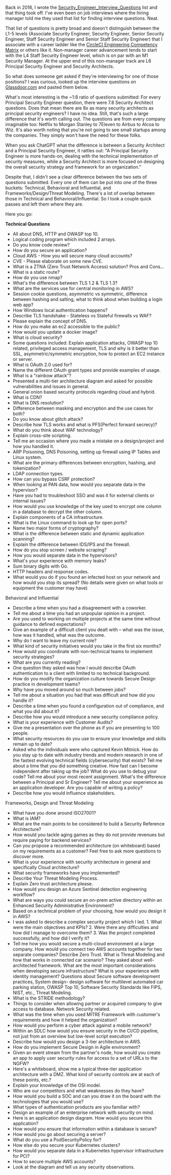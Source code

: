 Back in 2016, I wrote the 
[Security_Engineer_Interview_Questions](https://github.com/tadwhitaker/Security_Engineer_Interview_Questions) 
list and that thing took off. I've even been on job interviews where the hiring manager told me they used that list for finding interview questions. Neat.

That list of questions is pretty broad and doesn't distinguish between the L1-5 levels (Associate Security Engineer, Security Engineer, Senior Security Engineer, Staff Security Engineer and Senior Staff Security Engineer) that I associate with a career ladder like the [CircleCI Engineering Competency Matrix](https://circleci.com/blog/why-we-re-designed-our-engineering-career-paths-at-circleci/) or others like it. Non-manager career advancement tends to start with the L4 Staff Security Engineer level, which is on par with an M1 Security Manager. At the upper end of this non-manager track are L6 Principal Security Engineer and Security Architects.

So what does someone get asked if they're interviewing for one of those positions? I was curious, looked up the interview questions on [Glassdoor.com](https://www.glassdoor.com/index.htm) and pasted them below.

What's most interesting is the ~1:8 ratio of questions submitted: For every Principal Security Engineer question, there were 7.8 Security Architect questions. Does that mean there are 8x as many security architects as principal security engineers? I have no idea. Still, that's such a large difference that it's worth calling out. The questions are from every company imaginable too: Netflix to Morgan Stanley to 7Eleven to Airbus to Alcoa to Wiz. It's also worth noting that you're not going to see small startups among the companies. They simply won't have the need for these folks.

When you ask ChatGPT what the difference is between a Security Architect and a Principal Security Engineer, it rattles out: "A Principal Security Engineer is more hands-on, dealing with the technical implementation of security measures, while a Security Architect is more focused on designing the overall security strategy and framework for an organization."

Despite that, I didn't see a clear difference between the two sets of questions submitted. Every one of them can be put into one of the three buckets: Technical, Behavioral and Influential, and Frameworks/Design/Threat Modeling. There's a lot of overlap between those in Technical and Behavioral/Influential. So I took a couple quick passes and left them where they are.

Here you go:

**Technical Questions**
* All about DNS, HTTP and OWASP top 10.
* Logical coding program which included 2 arrays.
* Do you know code review?
* How do you secure an application?
* Cloud AWS - How you will secure many cloud accounts?
* CVE - Please elaborate on some new CVE.
* What is a ZTNA (Zero Trust Network Access) solution? Pros and Cons...
* What is a static route?
* How do you use nmap?
* What's the difference between TLS 1.2 & TLS 1.3?
* What are the services use for central monitoring in AWS?
* Session cookie questions, asymmetric vs symmetric, difference between hashing and salting, what to think about when building a login web app?
* How Windows local authentication happens?
* Describe TLS handshake - Stateless vs Stateful firewalls vs WAF?
* Please explain the concept of DNS.
* How do you make an ec2 accessible to the public?
* How would you update a docker image?
* What is cloud security?
* Some questions included: Explain application attacks, OWASP top 10 related, privileged access management, TLS and why is it better than SSL, asymmetric/symmetric encryption, how to protect an EC2 instance or server. 
* What is OAuth 2.0 used for?
* Name the different OAuth grant types and provide examples of usage.
* What is a "rainbow attack"?
* Presented a multi-tier architecture diagram and asked for possible vulnerabilities and issues in general. 
* General onion based security protocols regarding cloud and hybrid.
* What is CDN?
* What is DNS resolution?
* Difference between masking and encryption and the use cases for both?
* Do you know about glitch attack?
* Describe how TLS works and what is PFS(Perfect forward secrecy)?
* What do you think about WAF technology?
* Explain cross-site scripting.
* Tell me an occasion where you made a mistake on a design/project and how you handled it.
* ARP Poisoning, DNS Poisoning, setting up firewall using IP Tables and Linux system.
* What are the primary differences between encryption, hashing, and tokenization?
* LDAP connection types.
* How can you bypass CSRF protection?
* When looking at PAN data, how would you separate data in the hypervisor?
* Have you had to troubleshoot SSO and was it for external clients or internal issues?
* How would you use knowledge of the key used to encrypt one column in a database to decrypt the other column.
* Explain components of a CA infrastructure.
* What is the Linux command to look up for open ports?
* Name two major forms of cryptography?
* What is the difference between static and dynamic application scanning?
* Explain the difference between IDS/IPS and the firewall.
* How do you stop screen / website scraping?
* How you would separate data in the hypervisors?
* What's your experience with memory leaks?
* Sum binary digits with Go.
* HTTP headers and response codes.
* What would you do if you found an infected host on your network and how would you stop its spread? (No details were given on what tools or equipment the customer may have)

Behavioral and Influential
* Describe a time when you had a disagreement with a coworker.
* Tell me about a time you had an unpopular opinion in a project.
* Are you used to working on multiple projects at the same time without guidance to defined expectations?
* Give an example of a difficult client you dealt with – what was the issue, how was it handled, what was the outcome.
* Why do I want to leave my current role?
* What kind of security initiatives would you take in the first six months?
* How would you coordinate with non-technical teams to implement security strategies?
* What are you currently reading?
* One question they asked was how I would describe OAuth authentication to a client with limited to no technical background.
* How do you modify the organization culture towards Secure Design practice in development teams?
* Why have you moved around so much between jobs?
* Tell me about a situation you had that was difficult and how did you handle it?
* Describe a time when you found a configuration out of compliance, and what you did about it?
* Describe how you would introduce a new security compliance policy.
* What is your experience with Customer Audits?
* Give me a presentation over the phone as if you are presenting to 100 people.
* What security resources do you use to ensure your knowledge and skills remain up to date?
* Asked who the individuals were who captured Kevin Mitnick.
How do you stay up to date with industry trends and modern research in one of the fastest evolving technical fields (cybersecurity) that exists?
Tell me about a time that you did something creative.
How fast can I become independent after taking up the job?
What do you use to debug your code?
Tell me about your most recent assignment.
What's the difference between a Principal and Sr Engineer?
Tell me about your experience as an application developer.
Are you capable of writing a policy?
* Describe how you would influence stakeholders.

Frameworks, Design and Threat Modeling
* What have you done around ISO27001?
* What is IAM?
* What are the main points to be considered to build a Security Reference Architecture?
* How would you tackle aging games as they do not provide revenues but require paying for backend services?
* Can you propose a recommended architecture (on whiteboard) based on my requirements as a customer? Feel free to ask more questions to discover more.
* What is your experience with security architecture in general and specifically Cloud architecture?
* What security frameworks have you implemented?
* Describe Your Threat Modeling Process.
* Explain Zero trust architecture please.
* How would you design an Azure Sentinel detection engineering workflow?
* What are ways you could secure an on-prem active directory within an Enhanced Security Administrative Environment?
* Based on a technical problem of your choosing, how would you design it in AWS?
* I was asked to describe a complex security project which I led. 1. What were the main objectives and KPIs? 2. Were there any difficulties and how did I manage to overcome them? 3. Was the project completed successfully, and how did I verify it?
* Tell me how you would secure a multi-cloud environment at a large company.
How would you connect two AWS accounts together for two separate companies?
Describe Zero Trust.
What is Threat Modeling and how that works in connected car scenario?
They asked about well-architected framework.
What are the most important considerations when developing secure infrastructure?
What is your experience with identity management?
Questions about Secure software development practices, System design- design software for multilevel automated car parking station, OWASP Top 10, Software Security Standards like FIPS, NIST, etc., Threat Modeling.
* What is the STRIDE methodology?
* Things to consider when allowing partner or acquired company to give access to database. Network Security related.
* What was the time when you used MITRE Framework with customer's requirements and how it helped the organization?
* How would you perform a cyber attack against a mobile network?
* Within an SDLC how would you ensure security in the CI/CD pipeline, not just from an overview but low-level script execution?
* Describe how would you design a 3-tier architecture in AWS.
* How do you implement Secure Design in Agile environment?
* Given an event stream from the partner's node, how would you create an app to apply user security rules for access to a set of URLs to the NGFW?
* Here's a whiteboard, show me a typical three-tier application architecture with a DMZ. What kind of security controls are at each of these points, etc.?
* Explain your knowledge of the OSI model.
* Who are our competitors and what weaknesses do they have?
* How would you build a SOC and can you draw it on the board with the technologies that you would use?
* What types of authentication products are you familiar with?
* Design an example of an enterprise network with security on mind.
* Here is an application design diagram. How would you secure this application?
* How would you ensure that information within a database is secure?
* How would you go about securing a server?
* What do you use a PodSecurityPolicy for?
* How else do you secure your Kubernetes clusters?
* How would you separate data in a Kubernetes hypervisor infrastructure for PCI?
* How to secure multiple AWS accounts?
* Look at the diagram and tell us any security observations.
